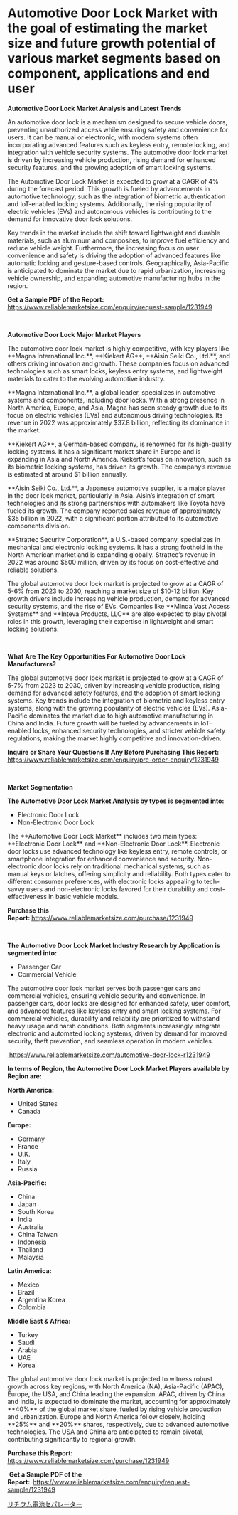<p><h1>Automotive Door Lock Market with the goal of estimating the market size and future growth potential of various market segments based on component, applications and end user</h1></p><p><strong>Automotive Door Lock Market Analysis and Latest Trends</strong></p>
<p><p>An automotive door lock is a mechanism designed to secure vehicle doors, preventing unauthorized access while ensuring safety and convenience for users. It can be manual or electronic, with modern systems often incorporating advanced features such as keyless entry, remote locking, and integration with vehicle security systems. The automotive door lock market is driven by increasing vehicle production, rising demand for enhanced security features, and the growing adoption of smart locking systems.</p><p>The Automotive Door Lock Market is expected to grow at a CAGR of 4% during the forecast period. This growth is fueled by advancements in automotive technology, such as the integration of biometric authentication and IoT-enabled locking systems. Additionally, the rising popularity of electric vehicles (EVs) and autonomous vehicles is contributing to the demand for innovative door lock solutions.</p><p>Key trends in the market include the shift toward lightweight and durable materials, such as aluminum and composites, to improve fuel efficiency and reduce vehicle weight. Furthermore, the increasing focus on user convenience and safety is driving the adoption of advanced features like automatic locking and gesture-based controls. Geographically, Asia-Pacific is anticipated to dominate the market due to rapid urbanization, increasing vehicle ownership, and expanding automotive manufacturing hubs in the region.</p></p>
<p><strong>Get a Sample PDF of the Report:&nbsp;</strong> <a href="https://www.reliablemarketsize.com/enquiry/request-sample/1231949?utm_campaign=1886&utm_medium=2&utm_source=Github&utm_content=ia&utm_term=23012025&utm_id=automotive-door-lock">https://www.reliablemarketsize.com/enquiry/request-sample/1231949</a></p>
<p>&nbsp;</p>
<p><strong>Automotive Door Lock Major Market Players</strong></p>
<p><p>The automotive door lock market is highly competitive, with key players like **Magna International Inc.**, **Kiekert AG**, **Aisin Seiki Co., Ltd.**, and others driving innovation and growth. These companies focus on advanced technologies such as smart locks, keyless entry systems, and lightweight materials to cater to the evolving automotive industry.</p><p>**Magna International Inc.**, a global leader, specializes in automotive systems and components, including door locks. With a strong presence in North America, Europe, and Asia, Magna has seen steady growth due to its focus on electric vehicles (EVs) and autonomous driving technologies. Its revenue in 2022 was approximately $37.8 billion, reflecting its dominance in the market.</p><p>**Kiekert AG**, a German-based company, is renowned for its high-quality locking systems. It has a significant market share in Europe and is expanding in Asia and North America. Kiekert’s focus on innovation, such as its biometric locking systems, has driven its growth. The company’s revenue is estimated at around $1 billion annually.</p><p>**Aisin Seiki Co., Ltd.**, a Japanese automotive supplier, is a major player in the door lock market, particularly in Asia. Aisin’s integration of smart technologies and its strong partnerships with automakers like Toyota have fueled its growth. The company reported sales revenue of approximately $35 billion in 2022, with a significant portion attributed to its automotive components division.</p><p>**Strattec Security Corporation**, a U.S.-based company, specializes in mechanical and electronic locking systems. It has a strong foothold in the North American market and is expanding globally. Strattec’s revenue in 2022 was around $500 million, driven by its focus on cost-effective and reliable solutions.</p><p>The global automotive door lock market is projected to grow at a CAGR of 5-6% from 2023 to 2030, reaching a market size of $10-12 billion. Key growth drivers include increasing vehicle production, demand for advanced security systems, and the rise of EVs. Companies like **Minda Vast Access Systems** and **Inteva Products, LLC** are also expected to play pivotal roles in this growth, leveraging their expertise in lightweight and smart locking solutions.</p></p>
<p>&nbsp;</p>
<p><strong>What Are The Key Opportunities For Automotive Door Lock Manufacturers?</strong></p>
<p><p>The global automotive door lock market is projected to grow at a CAGR of 5-7% from 2023 to 2030, driven by increasing vehicle production, rising demand for advanced safety features, and the adoption of smart locking systems. Key trends include the integration of biometric and keyless entry systems, along with the growing popularity of electric vehicles (EVs). Asia-Pacific dominates the market due to high automotive manufacturing in China and India. Future growth will be fueled by advancements in IoT-enabled locks, enhanced security technologies, and stricter vehicle safety regulations, making the market highly competitive and innovation-driven.</p></p>
<p><strong>Inquire or Share Your Questions If Any Before Purchasing This Report:</strong> <a href="https://www.reliablemarketsize.com/enquiry/pre-order-enquiry/1231949?utm_campaign=1886&utm_medium=2&utm_source=Github&utm_content=ia&utm_term=23012025&utm_id=automotive-door-lock">https://www.reliablemarketsize.com/enquiry/pre-order-enquiry/1231949</a></p>
<p>&nbsp;</p>
<p><strong>Market Segmentation</strong></p>
<p><strong>The Automotive Door Lock Market Analysis by types is segmented into:</strong></p>
<p><ul><li>Electronic Door Lock</li><li>Non-Electronic Door Lock</li></ul></p>
<p><p>The **Automotive Door Lock Market** includes two main types: **Electronic Door Lock** and **Non-Electronic Door Lock**. Electronic door locks use advanced technology like keyless entry, remote controls, or smartphone integration for enhanced convenience and security. Non-electronic door locks rely on traditional mechanical systems, such as manual keys or latches, offering simplicity and reliability. Both types cater to different consumer preferences, with electronic locks appealing to tech-savvy users and non-electronic locks favored for their durability and cost-effectiveness in basic vehicle models.</p></p>
<p><strong>Purchase this Report:&nbsp;</strong><a href="https://www.reliablemarketsize.com/purchase/1231949?utm_campaign=1886&utm_medium=2&utm_source=Github&utm_content=ia&utm_term=23012025&utm_id=automotive-door-lock">https://www.reliablemarketsize.com/purchase/1231949</a></p>
<p>&nbsp;</p>
<p><strong>The Automotive Door Lock Market Industry Research by Application is segmented into:</strong></p>
<p><ul><li>Passenger Car</li><li>Commercial Vehicle</li></ul></p>
<p><p>The automotive door lock market serves both passenger cars and commercial vehicles, ensuring vehicle security and convenience. In passenger cars, door locks are designed for enhanced safety, user comfort, and advanced features like keyless entry and smart locking systems. For commercial vehicles, durability and reliability are prioritized to withstand heavy usage and harsh conditions. Both segments increasingly integrate electronic and automated locking systems, driven by demand for improved security, theft prevention, and seamless operation in modern vehicles.</p></p>
<p><a href="https://www.reliablemarketsize.com/automotive-door-lock-r1231949?utm_campaign=1886&utm_medium=2&utm_source=Github&utm_content=ia&utm_term=23012025&utm_id=automotive-door-lock">&nbsp;https://www.reliablemarketsize.com/automotive-door-lock-r1231949</a></p>
<p><strong>In terms of Region, the Automotive Door Lock Market Players available by Region are:</strong></p>
<p>
    <p> <strong> North America: </strong>
        <ul>
            <li>United States</li>
            <li>Canada</li>
        </ul>
        </p> 
    <p> <strong> Europe: </strong>
        <ul>
            <li>Germany</li>
            <li>France</li>
            <li>U.K.</li>
            <li>Italy</li>
            <li>Russia</li>
        </ul>
        </p> 
    <p> <strong> Asia-Pacific: </strong>
        <ul>
            <li>China</li>
            <li>Japan</li>
            <li>South Korea</li>
            <li>India</li>
            <li>Australia</li>
            <li>China Taiwan</li>
            <li>Indonesia</li>
            <li>Thailand</li>
            <li>Malaysia</li>
        </ul>
        </p> 
    <p> <strong> Latin America: </strong>
        <ul>
            <li>Mexico</li>
            <li>Brazil</li>
            <li>Argentina Korea</li>
            <li>Colombia</li>
        </ul>
        </p> 
    <p> <strong> Middle East & Africa: </strong>
        <ul>
            <li>Turkey</li>
            <li>Saudi</li>
            <li>Arabia</li>
            <li>UAE</li>
            <li>Korea</li>
        </ul>
    </p>
    </p>
<p><p>The global automotive door lock market is projected to witness robust growth across key regions, with North America (NA), Asia-Pacific (APAC), Europe, the USA, and China leading the expansion. APAC, driven by China and India, is expected to dominate the market, accounting for approximately **40%** of the global market share, fueled by rising vehicle production and urbanization. Europe and North America follow closely, holding **25%** and **20%** shares, respectively, due to advanced automotive technologies. The USA and China are anticipated to remain pivotal, contributing significantly to regional growth.</p></p>
<p><strong>Purchase this Report: </strong><a href="https://www.reliablemarketsize.com/purchase/1231949?utm_campaign=1886&utm_medium=2&utm_source=Github&utm_content=ia&utm_term=23012025&utm_id=automotive-door-lock">https://www.reliablemarketsize.com/purchase/1231949</a></p>
<p>&nbsp;<strong>Get a Sample PDF of the Report:&nbsp;&nbsp;</strong><a href="https://www.reliablemarketsize.com/enquiry/request-sample/1231949?utm_campaign=1886&utm_medium=2&utm_source=Github&utm_content=ia&utm_term=23012025&utm_id=automotive-door-lock">https://www.reliablemarketsize.com/enquiry/request-sample/1231949</a></p>
<p><strong></strong></p>
<p><p><a href="https://github.com/mohamedbakry57/Market-Research-Report-List-6/blob/main/874634832758.md?utm_campaign=1886&utm_medium=2&utm_source=Github&utm_content=ia&utm_term=23012025&utm_id=automotive-door-lock">リチウム電池セパレーター</a></p></p>